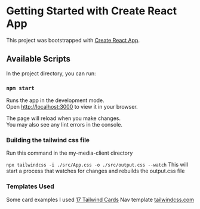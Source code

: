 # Getting Started with Create React App

This project was bootstrapped with [Create React App](https://github.com/facebook/create-react-app).

## Available Scripts

In the project directory, you can run:

### `npm start`

Runs the app in the development mode.\
Open [http://localhost:3000](http://localhost:3000) to view it in your browser.

The page will reload when you make changes.\
You may also see any lint errors in the console.

### Building the tailwind css file

Run this command in the my-media-client directory

`npx tailwindcss -i ./src/App.css -o ./src/output.css --watch`
This will start a process that watches for changes and rebuilds the output.css file

### Templates Used

Some card examples I used [17 Tailwind Cards](https://ordinarycoders.com/blog/article/17-tailwindcss-cards)
Nav template [tailwindcss.com](https://v1.tailwindcss.com/components/navigation)